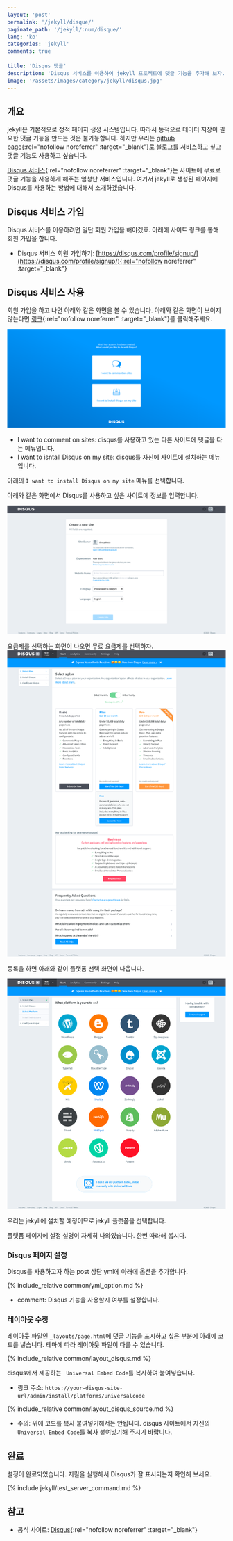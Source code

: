 ```yaml
---
layout: 'post'
permalink: '/jekyll/disque/'
paginate_path: '/jekyll/:num/disque/'
lang: 'ko'
categories: 'jekyll'
comments: true

title: 'Disqus 댓글'
description: 'Disqus 서비스를 이용하여 jekyll 프로젝트에 댓글 기능을 추가해 보자.'
image: '/assets/images/category/jekyll/disqus.jpg'
---
```


## 개요
jekyll은 기본적으로 정적 페이지 생성 시스템입니다. 따라서 동적으로 데이터 저장이 필요한 댓글 기능을 만드는 것은 불가능합니다. 하지만 우리는 [github page](https://pages.github.com/){:rel="nofollow noreferrer" :target="_blank"}로 블로그를 서비스하고 싶고 댓글 기능도 사용하고 싶습니다.

[Disqus 서비스](https://disqus.com/){:rel="nofollow noreferrer" :target="_blank"}는 사이트에 무료로 댓글 기능을 사용하게 해주는 엄청난 서비스입니다. 여기서 jekyll로 생성된 페이지에 Disqus를 사용하는 방법에 대해서 소개하겠습니다.

## Disqus 서비스 가입
Disqus 서비스를 이용하려면 일단 회원 가입을 해야겠죠. 아래에 사이트 링크를 통해 회원 가입을 합니다.
- Disqus 서비스 회원 가입하기: [https://disqus.com/profile/signup/](https://disqus.com/profile/signup/){:rel="nofollow noreferrer" :target="_blank"}

## Disqus 서비스 사용
회원 가입을 하고 나면 아래와 같은 화면을 볼 수 있습니다. 아래와 같은 화면이 보이지 않는다면 [링크](https://disqus.com/profile/signup/intent/){:rel="nofollow noreferrer" :target="_blank"}를 클릭해주세요.

![disqus account created](/assets/images/category/jekyll/disqus/account_created.png)

- I want to comment on sites: disqus를 사용하고 있는 다른 사이트에 댓글을 다는 메뉴입니다.
- I want to isntall Disqus on my site: disqus를 자신에 사이트에 설치하는 메뉴입니다.

아래의 ```I want to install Disqus on my site``` 메뉴를 선택합니다.

아래와 같은 화면에서 Disqus를 사용하고 싶은 사이트에 정보를 입력합니다.

![register site](/assets/images/category/jekyll/disqus/register_site.png)

요금제를 선택하는 화면이 나오면 무료 요금제를 선택하자.
![choose plan](/assets/images/category/jekyll/disqus/choose_plan.png)

등록을 하면 아래와 같이 플랫폼 선택 화면이 나옵니다.

![choose platform](/assets/images/category/jekyll/disqus/choose_platform.png)

우리는 jekyll에 설치할 예정이므로 jekyll 플랫폼을 선택합니다.

플랫폼 페이지에 설정 설명이 자세히 나와있습니다. 한번 따라해 봅시다.

### Disqus 페이지 설정
Disqus를 사용하고자 하는 post 상단 yml에 아래에 옵션을 추가합니다.

{% include_relative common/yml_option.md %}

- comment: Disqus 기능을 사용할지 여부를 설정합니다.

### 레이아웃 수정
레이아웃 파일인 ```_layouts/page.html```에 댓글 기능을 표시하고 싶은 부분에 아래에 코드를 넣습니다. 테마에 따라 레이아웃 파일이 다를 수 있습니다.

{% include_relative common/layout_disqus.md %}

disqus에서 제공하는 ``` Universal Embed Code```를 복사하여 붙여넣습니다.
- 링크 주소: ```https://your-disqus-site-url/admin/install/platforms/universalcode```

{% include_relative common/layout_disqus_source.md %}

- 주의: 위에 코드를 복사 붙여넣기해서는 안됩니다. disqus 사이트에서 자신의 ``` Universal Embed Code```를 복사 붙여넣기해 주시기 바랍니다.

## 완료
설정이 완료되었습니다. 지킬을 실행해서 Disqus가 잘 표시되는지 확인해 보세요.

{% include jekyll/test_server_command.md %}

## 참고
- 공식 사이트: [Disqus](https://disqus.com/){:rel="nofollow noreferrer" :target="_blank"}